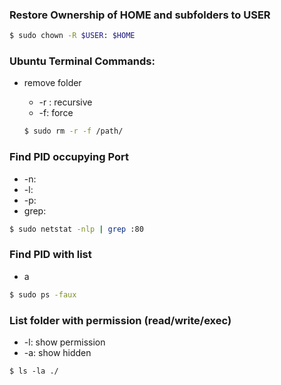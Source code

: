 ### Restore Ownership of HOME and subfolders to USER

```bash
$ sudo chown -R $USER: $HOME
```



### Ubuntu Terminal Commands:

* remove folder

  * -r : recursive
  * -f: force

  ```bash
  $ sudo rm -r -f /path/
  ```

### Find PID occupying Port

* -n:
* -l:
* -p:
* grep:

```bash
$ sudo netstat -nlp | grep :80
```

### Find PID with list

* a

```bash
$ sudo ps -faux
```

### List folder with permission (read/write/exec)

* -l: show permission
* -a: show hidden

```
$ ls -la ./
```



